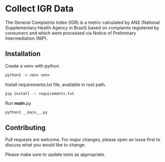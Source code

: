 # Collect IGR Data 

The General Complaints Index (IGR) is a metric calculated by ANS (National Supplementary Health Agency in Brazil) based on complaints registered by consumers and which were processed via Notice of Preliminary Intermediation (NIP).

## Installation

Create a venv with python.
```bash
python3 -m venv venv
```

Install requirements.txt file, available in root path.

```bash
pip install -r requirements.txt
```

Run __main__.py

```bash
python3 __main__.py
```

## Contributing

Pull requests are welcome. For major changes, please open an issue first
to discuss what you would like to change.

Please make sure to update tests as appropriate.
